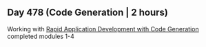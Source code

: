 ## Day 478 (Code Generation | 2 hours)

Working with [Rapid Application Development with Code Generation](https://frontendmasters.com/courses/rapid-app-dev/)
completed modules 1-4
